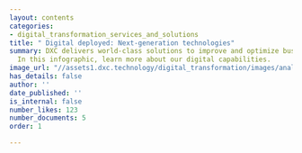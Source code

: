 ```yaml
---
layout: contents
categories:
- digital_transformation_services_and_solutions
title: " Digital deployed: Next-generation technologies"
summary: DXC delivers world-class solutions to improve and optimize business processes.
  In this infographic, learn more about our digital capabilities.
image_url: "//assets1.dxc.technology/digital_transformation/images/analytics_glasses-144560401-bw.jpg"
has_details: false
author: ''
date_published: ''
is_internal: false
number_likes: 123
number_documents: 5
order: 1

---
```

